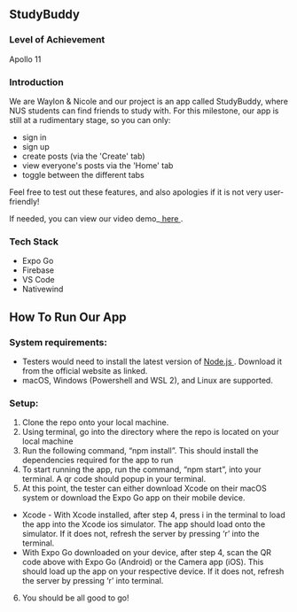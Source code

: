 ## StudyBuddy
### Level of Achievement
Apollo 11

### Introduction
We are Waylon & Nicole and our project is an app called StudyBuddy, where NUS students can find friends to study with. For this milestone, our app is still at a rudimentary stage, so you can only:
* sign in
* sign up
* create posts (via the 'Create' tab)
* view everyone's posts via the 'Home' tab
* toggle between the different tabs

Feel free to test out these features, and also apologies if it is not very user-friendly!

If needed, you can view our video demo_[ here ](https://drive.google.com/file/d/1ISfrcLsRsJBnyEler0mWkinKyJ48Aa9n/view).

### Tech Stack
* Expo Go
* Firebase
* VS Code
* Nativewind

## How To Run Our App

### System requirements:
* Testers would need to install the latest version of [ Node.js ](https://nodejs.org/en). Download it from the official website as linked.
* macOS, Windows (Powershell and WSL 2), and Linux are supported.

### Setup:
1. Clone the repo onto your local machine.
2. Using terminal, go into the directory where the repo is located on your local machine
3. Run the following command, “npm install”. This should install the dependencies required for the app to run
4. To start running the app, run the command, “npm start”, into your terminal. A qr code should popup in your terminal. 
5. At this point, the tester can either download Xcode on their macOS system or download the Expo Go app on their mobile device.
  * Xcode - With Xcode installed, after step 4, press i in the terminal to load the app into the Xcode ios simulator. The app should load onto the simulator. If it does not, refresh the server by pressing ‘r’ into the terminal.
  * With Expo Go downloaded on your device, after step 4, scan the QR code above with Expo Go (Android) or the Camera app (iOS). This should load up the app on your respective device. If it does not, refresh the server by pressing ‘r’ into terminal.
6. You should be all good to go!
